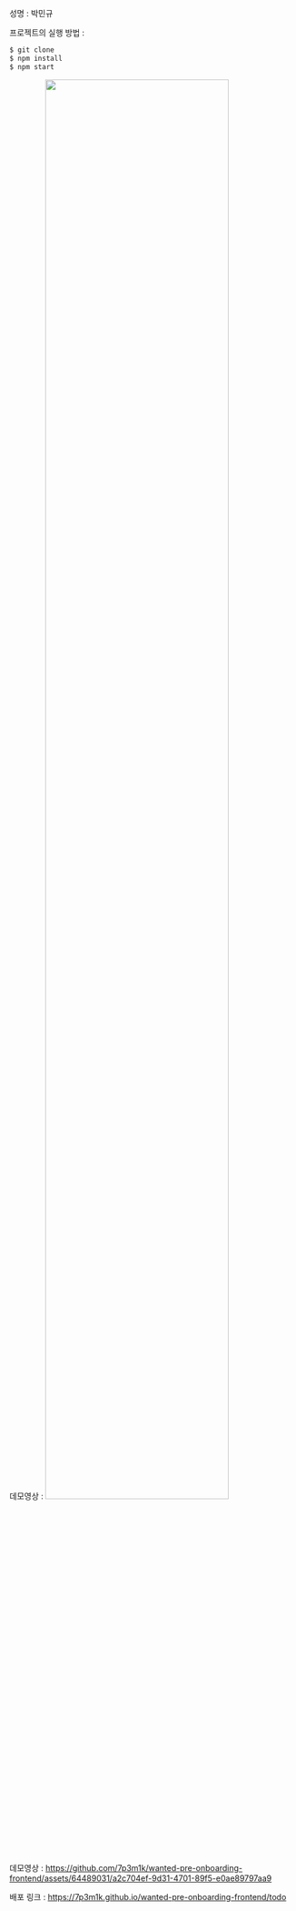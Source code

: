 
성명 : 박민규

프로젝트의 실행 방법 : 
```js
$ git clone
$ npm install
$ npm start
```




데모영상 :  <img width="80%" src="![Uploading React App - Chrome 2023-06-17 19-11-49.gif…]()"/>

데모영상 : https://github.com/7p3m1k/wanted-pre-onboarding-frontend/assets/64489031/a2c704ef-9d31-4701-89f5-e0ae89797aa9

배포 링크 : https://7p3m1k.github.io/wanted-pre-onboarding-frontend/todo


